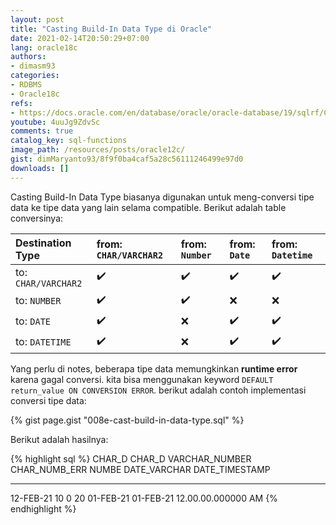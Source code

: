 ```yaml
---
layout: post
title: "Casting Build-In Data Type di Oracle"
date: 2021-02-14T20:50:29+07:00
lang: oracle18c
authors:
- dimasm93
categories:
- RDBMS
- Oracle18c
refs: 
- https://docs.oracle.com/en/database/oracle/oracle-database/19/sqlrf/CAST.html#GUID-5A70235E-1209-4281-8521-B94497AAEF75
youtube: 4uuJg9ZdvSc
comments: true
catalog_key: sql-functions
image_path: /resources/posts/oracle12c/
gist: dimMaryanto93/8f9f0ba4caf5a28c56111246499e97d0
downloads: []
---
```


Casting Build-In Data Type biasanya digunakan untuk meng-conversi tipe data ke tipe data yang lain selama compatible. Berikut adalah table conversinya:

<!--more-->

| Destination Type      | from: `CHAR/VARCHAR2` | from: `Number`        | from: `Date`          | from: `Datetime`      |
| :---                  | :---                  | :---                  | :---                  | :---                  |
| to: `CHAR/VARCHAR2`   | :heavy_check_mark:    | :heavy_check_mark:    | :heavy_check_mark:    | :heavy_check_mark:    |
| to: `NUMBER`          | :heavy_check_mark:    | :heavy_check_mark:    | :x:                   | :x:                   |
| to: `DATE`            | :heavy_check_mark:    | :x:                   | :heavy_check_mark:    | :heavy_check_mark:    |
| to: `DATETIME`        | :heavy_check_mark:    | :x:                   | :heavy_check_mark:    | :heavy_check_mark:    |

Yang perlu di notes, beberapa tipe data memungkinkan **runtime error** karena gagal conversi. kita bisa menggunakan keyword `DEFAULT return_value ON CONVERSION ERROR`. berikut adalah contoh implementasi conversi tipe data:

{% gist page.gist "008e-cast-build-in-data-type.sql" %}

Berikut adalah hasilnya:

{% highlight sql %}
CHAR_D      CHAR_D VARCHAR_NUMBER CHAR_NUMB_ERR NUMBE DATE_VARCHAR  DATE_TIMESTAMP
------      ------ -------------- ------------- ----- ------------- ----------------------------
12-FEB-21   <null> 10             0             20    01-FEB-21     01-FEB-21 12.00.00.000000 AM
{% endhighlight %}